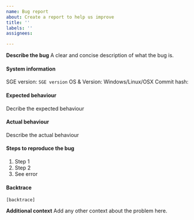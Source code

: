 ```yaml
---
name: Bug report
about: Create a report to help us improve
title: ''
labels: ''
assignees:

---
```


**Describe the bug**
A clear and concise description of what the bug is.

#### System information

SGE version: `SGE version`
OS & Version: Windows/Linux/OSX
Commit hash: 

#### Expected behaviour
Decribe the expected behaviour

#### Actual behaviour
Describe the actual behaviour

#### Steps to reproduce the bug
1. Step 1
2. Step 2
3. See error

#### Backtrace

````
[backtrace]
````

**Additional context**
Add any other context about the problem here.
